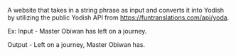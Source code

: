 A website that takes in a string phrase as input and converts it into Yodish by utilizing the public Yodish API from https://funtranslations.com/api/yoda.


Ex: 
Input - Master Obiwan has left on a journey.

Output - Left on a journey, Master Obiwan has. 
